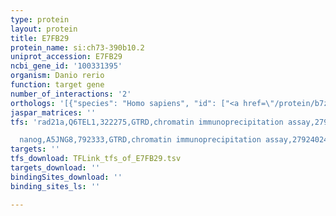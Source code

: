 ```yaml
---
type: protein
layout: protein
title: E7FB29
protein_name: si:ch73-390b10.2
uniprot_accession: E7FB29
ncbi_gene_id: '100331395'
organism: Danio rerio
function: target gene
number_of_interactions: '2'
orthologs: '[{"species": "Homo sapiens", "id": ["<a href=\"/protein/b7zaq6\">B7ZAQ6</a>", "<a href=\"/protein/p0cg08\">P0CG08</a>"]}, {"species": "Mus musculus", "id": ["<a href=\"/protein/q8bs95\">Q8BS95</a>"]}, {"species": "Rattus norvegicus", "id": ["<a href=\"/protein/f1ltd0\">F1LTD0</a>"]}, {"species": "Drosophila melanogaster", "id": ["<a href=\"/protein/q3zan1\">Q3ZAN1</a>"]}, {"species": "Caenorhabditis elegans", "id": ["<a href=\"/protein/q9u1s3\">Q9U1S3</a>", "<a href=\"/protein/q17912\">Q17912</a>"]}]'
jaspar_matrices: ''
tfs: 'rad21a,Q6TEL1,322275,GTRD,chromatin immunoprecipitation assay,27924024%5Buid%5D,No

  nanog,A5JNG8,792333,GTRD,chromatin immunoprecipitation assay,27924024%5Buid%5D,No'
targets: ''
tfs_download: TFLink_tfs_of_E7FB29.tsv
targets_download: ''
bindingSites_download: ''
binding_sites_ls: ''

---
```

